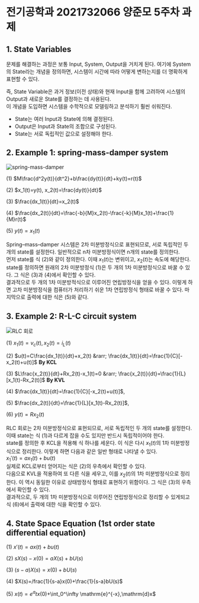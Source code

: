 # 전기공학과 2021732066 양준모 5주차 과제  
## 1. State Variables  
문제를 해결하는 과정은 보통 Input, System, Output을 거치게 된다. 여기에 System의 State라는 개념을 정의하면, 시스템이 시간에 따라 어떻게 변하는지를 더 명확하게 표현할 수 있다.  
  
즉, State Variable은 과거 정보(이전 상태)와 현재 Input을 함께 고려하여 시스템의 Output과 새로운 State를 결정하는 데 사용된다.  
이 개념을 도입하면 시스템을 수학적으로 모델링하고 분석하기 훨씬 쉬워진다.  
- State는 여러 Input과 State에 의해 결정된다.  
- Output은 Input과 State의 조합으로 구성된다.  
- State는 서로 독립적인 값으로 설정해야 한다.  
  

## 2. Example 1: spring-mass-damper system  
![spring-mass-damper](https://drive.google.com/uc?id=1eBS-bpgIs0NFTZRPJ4jeGwl1ImEhJLjy)  
  
(1) $M\frac{d^2y(t)}{dt^2}+b\frac{dy(t)}{dt}+ky(t)=r(t)$  
  
(2) $x_1(t)=y(t), x_2(t)=\frac{dy(t)}{dt}$
  
(3) $\frac{dx_1(t)}{dt}=x_2(t)$  
  
(4) $\frac{dx_2(t)}{dt}=\frac{-b}{M}x_2(t)-\frac{-k}{M}x_1(t)+\frac{1}{M}r(t)$ 
  
(5) $y(t)=x_1(t)$  
  
Spring–mass–damper 시스템은 2차 미분방정식으로 표현되므로, 서로 독립적인 두 개의 state를 설정한다. 일반적으로 n차 미분방정식이면 n개의 state를 정의한다.  
먼저 state를 식 (2)와 같이 정의한다. 이때 $x_1(t)$는 변위이고, $x_2(t)$는 속도에 해당한다.  
state를 정의하면 원래의 2차 미분방정식 (1)은 두 개의 1차 미분방정식으로 바꿀 수 있다. 그 식은 (3)과 (4)에서 확인할 수 있다.  
결과적으로 두 개의 1차 미분방적식으로 이루어진 연립방정식을 얻을 수 있다. 이렇게 하면 고차 미분방정식을 컴퓨터가 처리하기 쉬운 1차 연립방정식 형태로 바꿀 수 있다. 마지막으로 출력에 대한 식은 (5)와 같다.  
  
## 3. Example 2: R-L-C circuit system  
![RLC 회로](https://drive.google.com/uc?id=1O8A6dEUWiXf7Kmyx3uaxxJDDp5iMdhEV)  
  
(1) $x_1(t)=v_c(t), x_2(t)=i_L(t)$  
  
(2) $u(t)=C\frac{dx_1(t)}{dt}+x_2(t) &rarr; \frac{dx_1(t)}{dt}=\frac{1}{C}[-x_2(t)+u(t)]$ **By KCL**  
  
(3) $L\frac{x_2(t)}{dt}+Rx_2(t)-x_1(t)=0 &rarr; \frac{x_2(t)}{dt}=\frac{1}{L}[x_1(t)-Rx_2(t)]$ **By KVL**  
  
(4) $\frac{dx_1(t)}{dt}=\frac{1}{C}[-x_2(t)+u(t)]$,  
  
(5) $\frac{dx_2(t)}{dt}=\frac{1}{L}[x_1(t)-Rx_2(t)]$,  
  
(6) $y(t)=Rx_2(t)$  
  
RLC 회로는 2차 미분방정식으로 표현되므로, 서로 독립적인 두 개의 state를 설정한다. 이때 state는 식 (1)과 다르게 잡을 수도 있지만 반드시 독립적이어야 한다.  
state를 정의한 후 KCL을 적용해 식 하나를 세운다. 이 식은 다시 $x_1(t)$의 1차 미분방정식으로 정리한다. 이렇게 하면 다음과 같은 일반 형태로 나타낼 수 있다.  
$x_1'(t)=ax_1(t)+bu(t)$  
실제로 KCL로부터 얻어지는 식은 (2)의 우측에서 확인할 수 있다.  
다음으로 KVL을 적용하여 또 다른 식을 세우고, 이를 $x_2(t)$의 1차 미분방정식으로 정리한다. 이 역시 동일한 이유로 상태방정식 형태로 표현하기 위함이다. 그 식은 (3)의 우측에서 확인할 수 있다.  
결과적으로, 두 개의 1차 미분방정식으로 이루어진 연립방정식으로 정리할 수 있게되고 식 (6)에서 출력에 대한 식을 확인할 수 있다.

## 4. State Space Equation (1st order state differential equation)  
(1) $x'(t)=ax(t)+bu(t)$  
  
(2) $sX(s)-x(0)=aX(s)+bU(s)$  
  
(3) $(s-a)X(s)=x(0)+bU(s)$  
  
(4) $X(s)=/frac{1}{s-a}x(0)+\frac{1}{s-a}bU(s)$  
  
(5) $x(t)=e^at$$x(0)+$\int_0^\infty \mathrm{e}^{-x}\,\mathrm{d}x$













